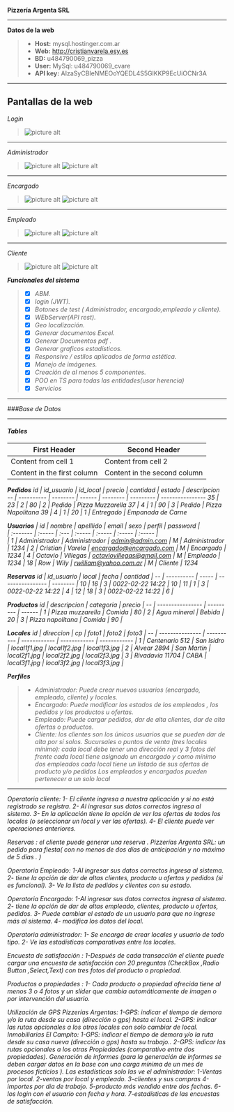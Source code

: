 **Pizzería Argenta SRL**

----------

<i class="icon-cog"></i>**Datos de la web**
>  
> - **Host:** mysql.hostinger.com.ar
> - **Web:** http://cristianvarela.esy.es  <i class="icon-upload"></i>
> - **BD:** u484790069_pizza
> - **User:** MySql: u484790069_cvare
> - **API key:** AIzaSyCBIeNMEOoYQEDL4S5GlKKP9EcUiOCNr3A

----------
**Pantallas de la web**
----------
*Login*
>![picture alt](pizzeria/src/assets/img/GithubLogin.png "Login")
----------
*Administrador*
>![picture alt](pizzeria/src/assets/img/GithubAdmin.png "Pantalla Administrador")
>![picture alt](pizzeria/src/assets/img/GithubAdminABMLocales.png "Pantalla Admin Locales")
----------
*Encargado*
>![picture alt](pizzeria/src/assets/img/GithubEncargado.png "Pantalla Encargado")
>![picture alt](pizzeria/src/assets/img/GithubEncargadoABMProductos.png "Pantalla Encargado Productos")
----------
*Empleado*
>![picture alt](pizzeria/src/assets/img/GithubEmpleado.png "Pantalla Empleado")
>![picture alt](pizzeria/src/assets/img/GithubEmpleadoAltaPedido.png "Pantalla Empleado Pedidos")
----------
*Cliente*
>![picture alt](pizzeria/src/assets/img/GithubCliente.png "Pantalla Cliente")
>![picture alt](pizzeria/src/assets/img/GithubClienteLocales.png "Pantalla Locales")

**<i class="icon-cog"> Funcionales del sistema**
> - [X] ABM.
> - [X] login (JWT).
> - [X] Botones de test ( Administrador, encargado,empleado y cliente).
> - [X] WEbServer(API rest).
> - [X] Geo localización.
> - [X] Generar documentos Excel.
> - [X] Generar Documentos pdf .
> - [X] Generar graficos estadísticos.
> - [X] Responsive / estilos aplicados de forma estética.
> - [X] Manejo de imágenes.
> - [X] Creación de al menos 5 componentes.
> - [X] POO en TS para todas las entidades(usar herencia)
> - [X] Servicios

----------

###Base de Datos

----------

#### Tables

First Header | Second Header
------------ | -------------
Content from cell 1 | Content from cell 2
Content in the first column | Content in the second column

**Pedidos** 
id | id_usuario | id_local | precio | cantidad |   estado  |    descripcion  
-- | ---------- | -------- | ------ | -------- | --------- | ----------------
35 |     23     |     2    |   80   |     2    | Pedido    | Pizza Muzzarella
37 | 4  		| 	  1    |   90   |     3    | Pedido    | Pizza Napolitana
39 | 4          | 	  1	   |   20   |     1    | Entregado | Empanada de Carne

**Usuarios** 
| id       | nombre | apelllido   |  email |  sexo  | perfil | password |      
| :------- | :----- | :---        | :----- | :----- | :-----      | :-----   |           
| 1        | Administrador  |  Administrador | admin@admin.com | M | Administrador | 1234
| 2    | Cristian    |  Varela | encargado@encargado.com | M | Encargado | 1234
| 4     | Octavio | Villegas | octaviovillegas@gmail.com | M | Empleado | 1234
| 18 | Row | Wily | rwilliam@yahoo.com.ar | M | Cliente | 1234

**Reservas** 
id | id_usuario | local |       fecha      | cantidad | 
-- | ---------- | ----- | ---------------- | -------- |
10 |     16     |   3   | 0022-02-22 14:22 |    10    |
11 |     1      |   3   | 0022-02-22 14:22 |    4     |
12 |     18     |   3   | 0022-02-22 14:22 |    6     |

**Productos** 
id |    descripcion   | categoria | precio |
-- | ---------------- | --------- | ------ |
1  | Pizza muzzarella |   Comida  |   80   |
2  |   Agua mineral   |   Bebida  |   20   |
3  | Pizza napolitana |   Comida  |   90   |

**Locales** 
id |    direccion    |     cp     |    foto1     |    foto2     |    foto3     |
-- | --------------- | ---------- | ------------ | ------------ | ------------ |
1  | Centenario 512  | San Isidro | local1f1.jpg | local1f2.jpg | local1f3.jpg |
2  | Alvear 2894     | San Martin | local2f1.jpg | local2f2.jpg | local2f3.jpg |
3  | Rivadavia 11704 |    CABA    | local3f1.jpg | local3f2.jpg | local3f3.jpg |



**<i class="icon-cog"> Perfiles**
>- Administrador: Puede crear nuevos usuarios (encargado, empleado, cliente) y locales.
>- Encargado: Puede modificar los estados de los empleados , los pedidos y los productos u
ofertas.
>- Empleado: Puede cargar pedidos, dar de alta clientes, dar de alta ofertas o productos.
>- Cliente: los clientes son los únicos usuarios que se pueden dar de alta por sí solos.
Sucursales o puntos de venta (tres locales mínimo):
cada local debe tener una dirección real y 3 fotos del frente
cada local tiene asignado un encargado y como mínimo dos empleados
cada local tiene un listado de sus ofertas de producto y/o pedidos
Los empleados y encargados pueden pertenecer a un solo local

----------

Operatoria cliente:
1- El cliente ingresa a nuestra aplicación y si no está registrado se registra.
2- Al ingresar sus datos correctos ingresa al sistema.
3- En la aplicación tiene la opción de ver las ofertas de todos los locales (o seleccionar un local y ver las ofertas).
4- El cliente puede ver operaciones anteriores.

Reservas : el cliente puede generar una reserva .
Pizzerías Argenta SRL: un pedido para fiesta( con no menos de dos días de anticipación y no máximo de 5 días . )

Operatoria Empleado:
1-Al ingresar sus datos correctos ingresa al sistema.
2- tiene la opción de dar de altas clientes, producto u ofertas y pedidos (si es funcional).
3- Ve la lista de pedidos y clientes con su estado.

Operatoria Encargado:
1-Al ingresar sus datos correctos ingresa al sistema.
2- tiene la opción de dar de altas empleado, clientes, producto u ofertas, pedidos.
3- Puede cambiar el estado de un usuario para que no ingrese más al sistema.
4- modifica los datos del local.

Operatoria administrador:
1- Se encarga de crear locales y usuario de todo tipo.
2- Ve las estadísticas comparativas entre los locales.

Encuesta de satisfacción :
1-Después de cada transacción el cliente puede cargar una encuesta de satisfacción con 20 preguntas (CheckBox ,Radio Button ,Select,Text)
con tres fotos del producto o propiedad.

Productos o propiedades :
1- Cada producto o propiedad ofrecida tiene al menos 3 o 4 fotos y un slider que cambia automáticamente de imagen o por intervención del
usuario.

Utilización de GPS
Pizzerías Argentas:
1-GPS: indicar el tiempo de demora y/o la ruta desde su casa (dirección o gps) hasta el local.
2-GPS: indicar las rutas opcionales a los otros locales con solo cambiar de local.
Inmobiliarias El Campito:
1-GPS: indicar el tiempo de demora y/o la ruta desde su casa nueva (dirección o gps) hasta su trabajo..
2-GPS: indicar las rutas opcionales a los otras Propiedades (comparativo entre dos propiedades).
Generación de informes
(para la generación de informes se deben cargar datos en la base con una carga mínima de un mes de procesos
ficticios ).
Las estadísticas solo las ve el administrador:
1-Ventas por local.
2-ventas por local y empleado.
3-clientes y sus compras
4-importes por dia de trabajo.
5-producto más vendido entre dos fechas.
6-los login con el usuario con fecha y hora.
7-estadísticas de las encuestas de satisfacción.